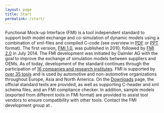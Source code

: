 ```yaml
---
layout: page
title: Start
permalink: /start/
---
```


Functional Mock-up Interface (FMI) is a tool independent standard to
support both model exchange and co-simulation of dynamic models
using a combination of xml-files and compiled C-code (see overview in
[PDF]() or [PPT]() format).
The first version, [FMI 1.0](), was published in 2010, followed by [FMI 2.0]()
in July 2014. The FMI development was initiated by Daimler AG with
the goal to improve the exchange of simulation models between suppliers
and OEMs. As of today, development of the standard continues
through the participation of [16 companies and research institutes](). FMI
is supported by [over 35 tools]() and is used by automotive and non-automotive
organizations throughout Europe, Asia and North America.
On the [Downloads]() page, the official standard texts are provided, as
well as supporting C-header and xml schema files, and an FMI compliance
checker. In addition, sample models (exported from different
tools in FMI format) are provided to assist tool vendors to ensure compatibility
with other tools. Contact the FMI development group at .
